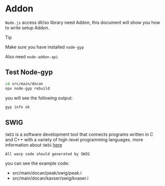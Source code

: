 # Addon

`Node.js` access dll/so library need Addon, this document will show you how to write setup Addon.

> [!TIP]
> Make sure you have installed `node-gyp`

Also need `node-addon-api`

## Test Node-gyp

```bash
cd src/main/docan
npx node-gyp rebuild
```

you will see the following output:

```bash
gyp info ok
```

## SWIG

`SWIG` is a software development tool that connects programs written in C and C++ with a variety of high-level programming languages.
more information about `SWIG` [here](https://github.com/swig/swig)

`All warp code should generated by SWIG`

you can see the example code:

- src/main/docan/peak/swig/peak.i
- src/main/docan/kavser/swig/kvaser.i


